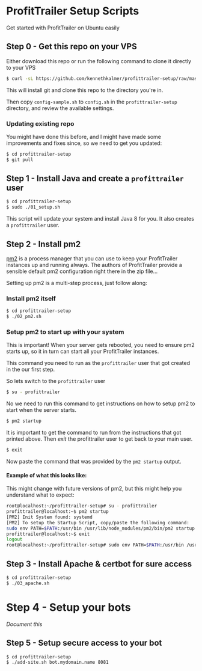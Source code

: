 # ProfitTrailer Setup Scripts

Get started with ProfitTrailer on Ubuntu easily

## Step 0 - Get this repo on your VPS

Either download this repo or run the following command to clone it directly to your VPS

```sh
$ curl -sL https://github.com/kennethkalmer/profittrailer-setup/raw/master/00_download.sh | sudo -E bash -
```

This will install git and clone this repo to the directory you're in.

Then copy `config-sample.sh` to `config.sh` in the `profittrailer-setup` directory, and review the available settings.

### Updating existing repo

You might have done this before, and I might have made some improvements and fixes since, so we need to get you updated:

```sh
$ cd profittrailer-setup
$ git pull
```

## Step 1 - Install Java and create a `profittrailer` user

```sh
$ cd profittrailer-setup
$ sudo ./01_setup.sh
```

This script will update your system and install Java 8 for you. It also creates a `profittrailer` user.

## Step 2 - Install pm2

[pm2](http://pm2.io) is a process manager that you can use to keep your ProfitTrailer instances up and running always. The authors of ProfitTrailer provide a sensible default pm2 configuration right there in the zip file...

Setting up pm2 is a multi-step process, just follow along:

### Install pm2 itself

```sh
$ cd profittrailer-setup
$ ./02_pm2.sh
```

### Setup pm2 to start up with your system

This is important! When your server gets rebooted, you need to ensure pm2 starts up, so it in turn can start all your ProfitTrailer instances.

This command you need to run as the `profittrailer` user that got created in the our first step.

So lets switch to the `profittrailer` user

```sh
$ su - profittrailer
```

No we need to run this command to get instructions on how to setup pm2 to start when the server starts.

```sh
$ pm2 startup
```

It is important to get the command to run from the instructions that got printed above. Then _exit_ the profittrailer user to get back to your main user.

```sh
$ exit
```

Now paste the command that was provided by the `pm2 startup` output.

#### Example of what this looks like:

This might change with future versions of pm2, but this might help you understand what to expect:

```sh
root@localhost:~/profittrailer-setup# su - profittrailer
profittrailer@localhost:~$ pm2 startup
[PM2] Init System found: systemd
[PM2] To setup the Startup Script, copy/paste the following command:
sudo env PATH=$PATH:/usr/bin /usr/lib/node_modules/pm2/bin/pm2 startup systemd -u profittrailer —hp /home/profittrailer
profittrailer@localhost:~$ exit
logout
root@localhost:~/profittrailer-setup# sudo env PATH=$PATH:/usr/bin /usr/lib/node_modules/pm2/bin/pm2 startup systemd -u profittrailer —hp /home/profittrailer
```

## Step 3 - Install Apache & certbot for sure access


```sh
$ cd profittrailer-setup
$ ./03_apache.sh
```

# Step 4 - Setup your bots

_Document this_

## Step 5 - Setup secure access to your bot


```sh
$ cd profittrailer-setup
$ ./add-site.sh bot.mydomain.name 8081
```
